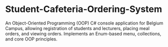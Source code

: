 # Student-Cafeteria-Ordering-System
An Object-Oriented Programming (OOP) C# console application for Belgium Campus, allowing registration of students and lecturers, placing meal orders, and viewing orders. Implements an Enum-based menu, collections, and core OOP principles.
